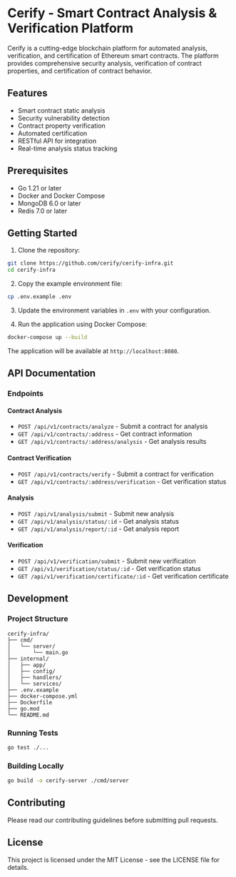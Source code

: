 # Cerify - Smart Contract Analysis & Verification Platform

Cerify is a cutting-edge blockchain platform for automated analysis, verification, and certification of Ethereum smart contracts. The platform provides comprehensive security analysis, verification of contract properties, and certification of contract behavior.

## Features

- Smart contract static analysis
- Security vulnerability detection
- Contract property verification
- Automated certification
- RESTful API for integration
- Real-time analysis status tracking

## Prerequisites

- Go 1.21 or later
- Docker and Docker Compose
- MongoDB 6.0 or later
- Redis 7.0 or later

## Getting Started

1. Clone the repository:
```bash
git clone https://github.com/cerify/cerify-infra.git
cd cerify-infra
```

2. Copy the example environment file:
```bash
cp .env.example .env
```

3. Update the environment variables in `.env` with your configuration.

4. Run the application using Docker Compose:
```bash
docker-compose up --build
```

The application will be available at `http://localhost:8080`.

## API Documentation

### Endpoints

#### Contract Analysis
- `POST /api/v1/contracts/analyze` - Submit a contract for analysis
- `GET /api/v1/contracts/:address` - Get contract information
- `GET /api/v1/contracts/:address/analysis` - Get analysis results

#### Contract Verification
- `POST /api/v1/contracts/verify` - Submit a contract for verification
- `GET /api/v1/contracts/:address/verification` - Get verification status

#### Analysis
- `POST /api/v1/analysis/submit` - Submit new analysis
- `GET /api/v1/analysis/status/:id` - Get analysis status
- `GET /api/v1/analysis/report/:id` - Get analysis report

#### Verification
- `POST /api/v1/verification/submit` - Submit new verification
- `GET /api/v1/verification/status/:id` - Get verification status
- `GET /api/v1/verification/certificate/:id` - Get verification certificate

## Development

### Project Structure

```
cerify-infra/
├── cmd/
│   └── server/
│       └── main.go
├── internal/
│   ├── app/
│   ├── config/
│   ├── handlers/
│   └── services/
├── .env.example
├── docker-compose.yml
├── Dockerfile
├── go.mod
└── README.md
```

### Running Tests

```bash
go test ./...
```

### Building Locally

```bash
go build -o cerify-server ./cmd/server
```

## Contributing

Please read our contributing guidelines before submitting pull requests.

## License

This project is licensed under the MIT License - see the LICENSE file for details.
